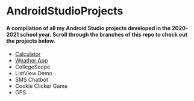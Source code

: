 # AndroidStudioProjects

#### A compilation of all my Android Studio projects developed in the 2020-2021 school year. Scroll through the branches of this repo to check out the projects below.

- <a href="https://github.com/aadikatyal/AndroidStudioProjects/tree/calculator">Calculator</a>
- <a href="https://github.com/aadikatyal/AndroidStudioProjects/tree/weather">Weather App</a>
- CollegeScope
- ListView Demo
- SMS Chatbot
- Cookie Clicker Game
- GPS
